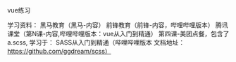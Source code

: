 vue练习

学习资料：
黑马教育（黑马-内容）
前锋教育（前锋-内容，哔哩哔哩版本）
腾讯课堂（第N课-内容,哔哩哔哩版本：vue从入门到精通）
第四课-美团点餐，包含了a.scss, 学习于： SASS从入门到精通（哔哩哔哩版本 文档地址：https://github.com/ggdream/scss）





